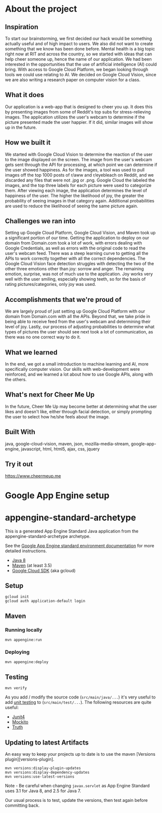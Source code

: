 # About the project

## Inspiration
To start our brainstorming, we first decided our hack would be something actually useful and of high impact to users. We also did not want to create something that we know has been done before. Mental health is a big topic right now at RIT and across the country, so we started with ideas that can help cheer someone up, hence the name of our application. We had been interested in the opportunities that the use of artificial intelligence (AI) could bring. With access to Google Cloud Platform, we began looking through tools we could use relating to AI. We decided on Google Cloud Vision, since we are also writing a research paper on computer vision for a class.

## What it does
Our application is a web-app that is designed to cheer you up. It does this by presenting images from some of Reddit's top subs for stress-relieving images. The application utilizes the user's webcam to determine if the picture presented made the user happier. If it did, similar images will show up in the future.

## How we built it
We started with Google Cloud Vision to determine the reaction of the user to the image displayed on the screen. The image from the user's webcam gets sent through the API for processing, at which point we can determine if the user showed happiness. As for the images, a tool was used to pull images off the top 1000 posts of r/aww and r/eyebleach on Reddit, and we discarded any files that were not .jpg or .png. Google Cloud the labeled the images, and the top three labels for each picture were used to categorize them. After viewing each image, the application determines the level of happiness of the user. The higher the likelihood of joy, the greater the probability of seeing images in that category again. Additional probabilities are used to reduce the likelihood of seeing the same picture again.

## Challenges we ran into
Setting up Google Cloud Platform, Google Cloud Vision, and Maven took up a significant portion of our time. Getting the application to deploy on our domain from Domain.com took a lot of work, with errors dealing with Google Credentials, as well as errors with the original code to read the user's webcam feed. There was a steep learning curve to getting all the APIs to work correctly together with all the correct dependencies. The Google Cloud Vision face detection struggles with detecting the two of the other three emotions other than joy: sorrow and anger. The remaining emotion, surprise, was not of much use to the application. Joy works very well with the user smiling, especially showing teeth, so for the basis of rating pictures/categories, only joy was used.

## Accomplishments that we're proud of
We are largely proud of just setting up Google Cloud Platform with our domain from Domain.com with all the APIs. Beyond that, we take pride in being able to receive feed from the user's webcam and determining their level of joy. Lastly, our process of adjusting probabilities to determine what types of pictures the user should see next took a lot of communication, as there was no one correct way to do it.

## What we learned
In the end, we got a small introduction to machine learning and AI, more specifically computer vision. Our skills with web-development were reinforced, and we learned a lot about how to use Google APIs, along with the others.

## What's next for Cheer Me Up
In the future, Cheer Me Up may become better at determining what the user likes and doesn't like, either through facial detection, or simply prompting the user to select how he/she feels about the image.

## Built With
java, google-cloud-vision, maven, json, mozilla-media-stream, google-app-engine, javascript, html, html5, ajax, css, jquery

## Try it out
https://www.cheermeup.me


# Google App Engine setup

appengine-standard-archetype
============================

This is a generated App Engine Standard Java application from the appengine-standard-archetype archetype.

See the [Google App Engine standard environment documentation][ae-docs] for more
detailed instructions.

[ae-docs]: https://cloud.google.com/appengine/docs/java/


* [Java 8](http://www.oracle.com/technetwork/java/javase/downloads/index.html)
* [Maven](https://maven.apache.org/download.cgi) (at least 3.5)
* [Google Cloud SDK](https://cloud.google.com/sdk/) (aka gcloud)

## Setup

    gcloud init
    gcloud auth application-default login

## Maven
### Running locally

    mvn appengine:run

### Deploying

    mvn appengine:deploy

## Testing

    mvn verify

As you add / modify the source code (`src/main/java/...`) it's very useful to add
[unit testing](https://cloud.google.com/appengine/docs/java/tools/localunittesting)
to (`src/main/test/...`).  The following resources are quite useful:

* [Junit4](http://junit.org/junit4/)
* [Mockito](http://mockito.org/)
* [Truth](http://google.github.io/truth/)

## Updating to latest Artifacts

An easy way to keep your projects up to date is to use the maven [Versions plugin][versions-plugin].

    mvn versions:display-plugin-updates
    mvn versions:display-dependency-updates
    mvn versions:use-latest-versions

Note - Be careful when changing `javax.servlet` as App Engine Standard uses 3.1 for Java 8, and 2.5
for Java 7.

Our usual process is to test, update the versions, then test again before committing back.

[plugin]: http://www.mojohaus.org/versions-maven-plugin/
